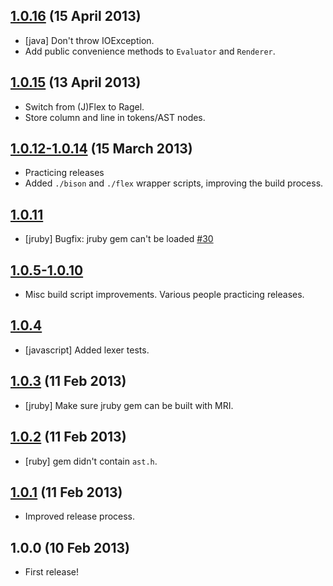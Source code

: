 ## [1.0.16](https://github.com/cucumber/bool/compare/v1.0.15...v1.0.16) (15 April 2013)

* [java] Don't throw IOException.
* Add public convenience methods to `Evaluator` and `Renderer`.

## [1.0.15](https://github.com/cucumber/bool/compare/v1.0.14...v1.0.15) (13 April 2013)

* Switch from (J)Flex to Ragel.
* Store column and line in tokens/AST nodes.

## [1.0.12-1.0.14](https://github.com/cucumber/bool/compare/v1.0.11...v1.0.14) (15 March 2013)

* Practicing releases
* Added `./bison` and `./flex` wrapper scripts, improving the build process.

## [1.0.11](https://github.com/cucumber/bool/compare/v1.0.10...v1.0.11)

* [jruby] Bugfix: jruby gem can't be loaded [#30](https://github.com/cucumber/bool/issues/30)

## [1.0.5-1.0.10](https://github.com/cucumber/bool/compare/v1.0.4...v1.0.10)

* Misc build script improvements. Various people practicing releases.

## [1.0.4](https://github.com/cucumber/bool/compare/v1.0.3...v1.0.4)

* [javascript] Added lexer tests.

## [1.0.3](https://github.com/cucumber/bool/compare/v1.0.2...v1.0.3) (11 Feb 2013)

* [jruby] Make sure jruby gem can be built with MRI.

## [1.0.2](https://github.com/cucumber/bool/compare/v1.0.1...v1.0.2) (11 Feb 2013)

* [ruby] gem didn't contain `ast.h`.

## [1.0.1](https://github.com/cucumber/bool/compare/v1.0.0...v1.0.1) (11 Feb 2013)

* Improved release process.

## 1.0.0 (10 Feb 2013)

* First release!
